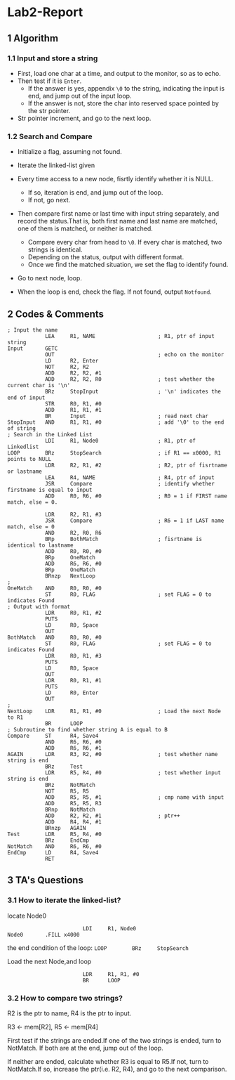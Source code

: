# Lab2-Report

## 1 Algorithm

### 1.1 Input and store a string

- First, load one char at a time, and output to the monitor, so as to echo. 
- Then test if it is `Enter`.
  - If the answer is yes, appendix `\0` to the string, indicating the input is end, and jump out of the input loop.
  - If the answer is not, store the char into reserved space pointed by the str pointer.
- Str pointer increment, and go to the next loop.

### 1.2 Search and Compare

- Initialize a flag, assuming not found.

- Iterate the linked-list given
- Every time access to a new node, fisrtly identify whether it is NULL.
  - If so, iteration is end, and jump out of the loop.
  - If not, go next.
- Then compare first name or last time with input string separately, and record the status.That is, both first name and last name are matched, one of them is matched, or neither is matched.
  - Compare every char from head to `\0`. If every char is matched, two strings is identical.
  - Depending on the status, output with different format.
  - Once we find the matched situation, we set the flag to identify found.
- Go to next node, loop.
- When the loop is end, check the flag. If not found, output `Notfound`.

## 2 Codes & Comments

```assembly
; Input the name
            LEA     R1, NAME                    ; R1, ptr of input string
Input       GETC
            OUT                                 ; echo on the monitor
            LD      R2, Enter
            NOT     R2, R2                      
            ADD     R2, R2, #1                  
            ADD     R2, R2, R0                  ; test whether the current char is '\n'
            BRz     StopInput                   ; '\n' indicates the end of input
            STR     R0, R1, #0                  
            ADD     R1, R1, #1                  
            BR      Input                       ; read next char
StopInput   AND     R1, R1, #0                  ; add '\0' to the end of string
; Search in the Linked List
            LDI     R1, Node0                   ; R1, ptr of Linkedlist
LOOP        BRz     StopSearch                  ; if R1 == x0000, R1 points to NULL
            LDR     R2, R1, #2                  ; R2, ptr of fisrtname or lastname
            LEA     R4, NAME                    ; R4, ptr of input
            JSR     Compare                     ; identify whether firstname is equal to input
            ADD     R0, R6, #0                  ; R0 = 1 if FIRST name match, else = 0.
            
            LDR     R2, R1, #3
            JSR     Compare                     ; R6 = 1 if LAST name match, else = 0
            AND     R2, R0, R6                  
            BRp     BothMatch                   ; fisrtname is identical to lastname
            ADD     R0, R0, #0
            BRp     OneMatch
            ADD     R6, R6, #0
            BRp     OneMatch
            BRnzp   NextLoop
;
OneMatch    AND     R0, R0, #0                  
            ST      R0, FLAG                    ; set FLAG = 0 to indicates Found
; Output with format
            LDR     R0, R1, #2
            PUTS        
            LD      R0, Space
            OUT
BothMatch   AND     R0, R0, #0                  
            ST      R0, FLAG                    ; set FLAG = 0 to indicates Found
            LDR     R0, R1, #3
            PUTS   
            LD      R0, Space
            OUT
            LDR     R0, R1, #1
            PUTS
            LD      R0, Enter
            OUT
;
NextLoop    LDR     R1, R1, #0                  ; Load the next Node to R1
            BR      LOOP
; Subroutine to find whether string A is equal to B
Compare     ST      R4, Save4
            AND     R6, R6, #0
            ADD     R6, R6, #1                  
AGAIN       LDR     R3, R2, #0                  ; test whether name string is end
            BRz     Test
            LDR     R5, R4, #0                  ; test whether input string is end
            BRz     NotMatch
            NOT     R5, R5
            ADD     R5, R5, #1                  ; cmp name with input
            ADD     R5, R5, R3
            BRnp    NotMatch
            ADD     R2, R2, #1                  ; ptr++
            ADD     R4, R4, #1
            BRnzp   AGAIN
Test        LDR     R5, R4, #0
            BRz     EndCmp
NotMatch    AND     R6, R6, #0
EndCmp      LD      R4, Save4
            RET
```

## 3 TA's Questions

### 3.1 How to iterate the linked-list?

locate Node0

```assembly
						LDI     R1, Node0 
Node0       .FILL x4000
```

the end condition of the loop: `LOOP        BRz     StopSearch`

Load the next Node,and loop

```assembly
						LDR     R1, R1, #0                  
						BR      LOOP
```

### 3.2 How to compare two strings?

R2 is the ptr to name, R4 is the ptr to input.

R3 <- mem[R2], R5 <- mem[R4]

First test if the strings are ended.If one of the two strings is ended, turn to NotMatch. If both are at the end, jump out of the loop.

If neither are ended, calculate whether R3 is equal to R5.If not, turn to NotMatch.If so, increase the ptr(i.e. R2, R4), and go to the next comparison.